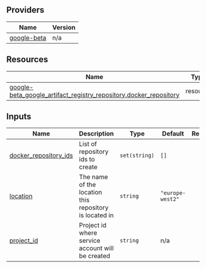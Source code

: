 <!-- BEGIN_TF_DOCS -->


## Providers

| Name | Version |
|------|---------|
| <a name="provider_google-beta"></a> [google-beta](#provider\_google-beta) | n/a |

## Resources

| Name | Type |
|------|------|
| [google-beta_google_artifact_registry_repository.docker_repository](https://registry.terraform.io/providers/hashicorp/google-beta/latest/docs/resources/google_artifact_registry_repository) | resource |

## Inputs

| Name | Description | Type | Default | Required |
|------|-------------|------|---------|:--------:|
| <a name="input_docker_repository_ids"></a> [docker\_repository\_ids](#input\_docker\_repository\_ids) | List of repository ids to create | `set(string)` | `[]` | no |
| <a name="input_location"></a> [location](#input\_location) | The name of the location this repository is located in | `string` | `"europe-west2"` | no |
| <a name="input_project_id"></a> [project\_id](#input\_project\_id) | Project id where service account will be created | `string` | n/a | yes |
<!-- END_TF_DOCS -->